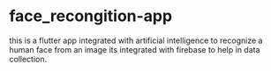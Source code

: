 # face_recongition-app
this is a flutter app integrated with artificial intelligence to recognize a human face from an image its integrated with firebase to help in data collection.
